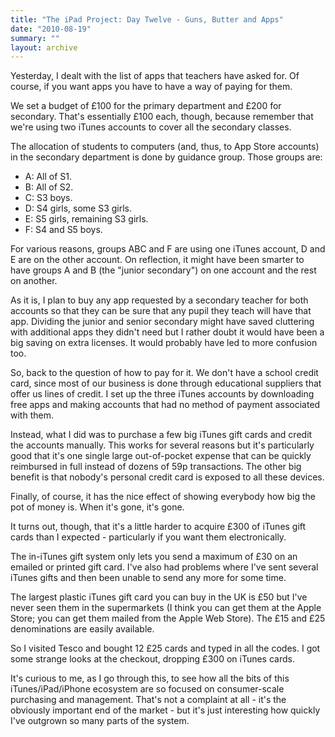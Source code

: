 ```yaml
---
title: "The iPad Project: Day Twelve - Guns, Butter and Apps"
date: "2010-08-19"
summary: ""
layout: archive
---
```


Yesterday, I dealt with the list of apps that teachers have asked for. Of course, if you want apps you have to have a way of paying for them.

We set a budget of £100 for the primary department and £200 for secondary. That's essentially £100 each, though, because remember that we're using two iTunes accounts to cover all the secondary classes.

The allocation of students to computers (and, thus, to App Store accounts) in the secondary department is done by guidance group. Those groups are:

- A: All of S1.
- B: All of S2.
- C: S3 boys.
- D: S4 girls, some S3 girls.
- E: S5 girls, remaining S3 girls.
- F: S4 and S5 boys.

For various reasons, groups ABC and F are using one iTunes account, D and E are on the other account. On reflection, it might have been smarter to have groups A and B (the "junior secondary") on one account and the rest on another.

As it is, I plan to buy any app requested by a secondary teacher for both accounts so that they can be sure that any pupil they teach will have that app. Dividing the junior and senior secondary might have saved cluttering with additional apps they didn't need but I rather doubt it would have been a big saving on extra licenses. It would probably have led to more confusion too.

So, back to the question of how to pay for it. We don't have a school credit card, since most of our business is done through educational suppliers that offer us lines of credit. I set up the three iTunes accounts by downloading free apps and making accounts that had no method of payment associated with them.

Instead, what I did was to purchase a few big iTunes gift cards and credit the accounts manually. This works for several reasons but it's particularly good that it's one single large out-of-pocket expense that can be quickly reimbursed in full instead of dozens of 59p transactions. The other big benefit is that nobody's personal credit card is exposed to all these devices.

Finally, of course, it has the nice effect of showing everybody how big the pot of money is. When it's gone, it's gone.

It turns out, though, that it's a little harder to acquire £300 of iTunes gift cards than I expected - particularly if you want them electronically.

The in-iTunes gift system only lets you send a maximum of £30 on an emailed or printed gift card. I've also had problems where I've sent several iTunes gifts and then been unable to send any more for some time.

The largest plastic iTunes gift card you can buy in the UK is £50 but I've never seen them in the supermarkets (I think you can get them at the Apple Store; you can get them mailed from the Apple Web Store). The £15 and £25 denominations are easily available.

So I visited Tesco and bought 12 £25 cards and typed in all the codes. I got some strange looks at the checkout, dropping £300 on iTunes cards.

It's curious to me, as I go through this, to see how all the bits of this iTunes/iPad/iPhone ecosystem are so focused on consumer-scale purchasing and management. That's not a complaint at all - it's the obviously important end of the market - but it's just interesting how quickly I've outgrown so many parts of the system.
